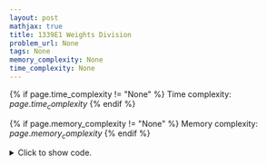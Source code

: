 ```yaml
---
layout: post
mathjax: true
title: 1339E1 Weights Division
problem_url: None
tags: None
memory_complexity: None
time_complexity: None
---
```




{% if page.time_complexity != "None" %}
Time complexity: ${{ page.time_complexity }}$
{% endif %}

{% if page.memory_complexity != "None" %}
Memory complexity: ${{ page.memory_complexity }}$
{% endif %}

<details>
<summary>
<p style="display:inline">Click to show code.</p>
</summary>
```cpp
{% raw %}
using namespace std;
using ii = pair<int, int>;
using ll = long long;
const int NMAX = 1e5 + 11;
int n, leaves[NMAX];
ll s, cost[NMAX], contribution[NMAX];
vector<ii> g[NMAX];
void dfs(int u, int p = 0)
{
    for (auto [v, w] : g[u])
    {
        if (v == p)
            continue;
        dfs(v, u);
        cost[v] = w;
        contribution[v] = cost[v] * leaves[v];
        leaves[u] += leaves[v];
    }
    if (leaves[u] == 0)
        leaves[u]++;
}
void reset(void)
{
    for (int u = 0; u < n; u++)
        g[u].clear();
    memset(contribution, 0, sizeof(contribution));
    memset(cost, 0, sizeof(cost));
    memset(leaves, 0, sizeof(leaves));
}
int main(void)
{
    ios_base::sync_with_stdio(false), cin.tie(NULL);
    int t, u, v, w;
    cin >> t;
    while (t--)
    {
        cin >> n >> s;
        reset();
        for (int i = 0; i < n - 1; ++i)
        {
            cin >> u >> v >> w, --u, --v;
            g[u].emplace_back(v, w);
            g[v].emplace_back(u, w);
        }
        dfs(0);
        ll sum = accumulate(contribution + 1, contribution + n, (ll)0);
        int ans = 0;
        set<pair<ll, int>, greater<pair<ll, int>>> edges;
        for (int u = 1; u < n; ++u)
            edges.insert({contribution[u] - (cost[u] / 2 * leaves[u]), u});
        while (sum > s)
        {
            auto it = edges.begin();
            auto [diff, u] = *it;
            cost[u] /= 2;
            contribution[u] = leaves[u] * cost[u];
            sum -= diff;
            edges.erase(it);
            edges.insert({contribution[u] - (cost[u] / 2 * leaves[u]), u});
            ++ans;
        }
        cout << ans << endl;
    }
    return 0;
}

{% endraw %}
```
</details>

